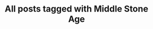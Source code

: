 ---
layout: tag
title: "All posts tagged with Middle Stone Age"
permalink: /weblog/tags/middle-stone-age/
taxonomy: Middle Stone Age
---
